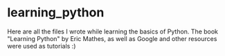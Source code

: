 # learning_python
Here are all the files I wrote while learning the basics of Python. The book "Learning Python" by Eric Mathes, as well as Google and other resources were used as tutorials :)
